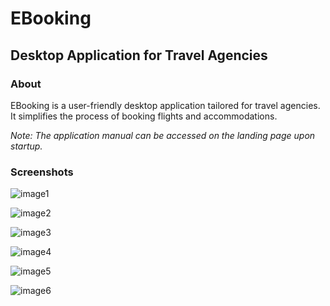 # EBooking

## Desktop Application for Travel Agencies

### About
EBooking is a user-friendly desktop application tailored for travel agencies. It simplifies the process of booking flights and accommodations.

*Note: The application manual can be accessed on the landing page upon startup.*

### Screenshots
![image1](https://github.com/Milan-Kovacevic/EBooking/assets/93384395/dfaed37c-27fd-4b45-957d-41a9bea86ea7)

![image2](https://github.com/Milan-Kovacevic/EBooking/assets/93384395/dd7c158c-af98-4c20-985d-89c09fcf8918)

![image3](https://github.com/Milan-Kovacevic/EBooking/assets/93384395/109b4752-4e4e-4c87-a20e-f93a60ebfae1)

![image4](https://github.com/Milan-Kovacevic/EBooking/assets/93384395/c9446bcd-0e88-4ba0-a5d7-6d0ec53da007)

![image5](https://github.com/Milan-Kovacevic/EBooking/assets/93384395/720334c3-2887-4776-a249-732dc7615531)

![image6](https://github.com/Milan-Kovacevic/EBooking/assets/93384395/071c3e75-73d2-4848-ba06-b24557537d43)
